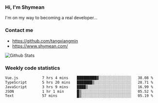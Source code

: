 ### Hi, I'm Shymean

I'm on my way to becoming a real developer...

### Contact me

- <https://github.com/tangxiangmin>
- <https://www.shymean.com/>

![Github Stats](https://github-readme-stats.vercel.app/api?username=tangxiangmin&show_icons=true&theme=dark)


###  Weekly code statistics

<!--START_SECTION:waka-->

```txt
Vue.js           7 hrs 4 mins    █████████▓░░░░░░░░░░░░░░░   38.08 %
TypeScript       5 hrs 20 mins   ███████▒░░░░░░░░░░░░░░░░░   28.71 %
JavaScript       3 hrs 9 mins    ████▒░░░░░░░░░░░░░░░░░░░░   16.99 %
JSON             1 hr 1 min      █▒░░░░░░░░░░░░░░░░░░░░░░░   05.52 %
Text             57 mins         █▒░░░░░░░░░░░░░░░░░░░░░░░   05.19 %
```

<!--END_SECTION:waka-->